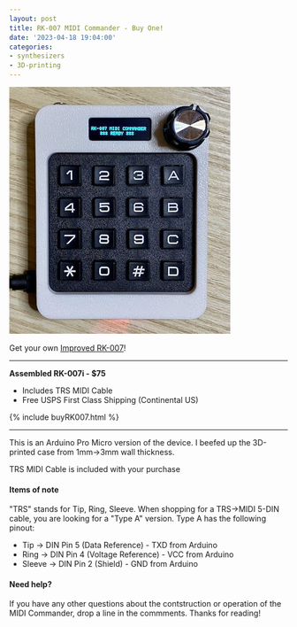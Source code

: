 ```yaml
---
layout: post
title: RK-007 MIDI Commander - Buy One!
date: '2023-04-18 19:04:00'
categories:
- synthesizers
- 3D-printing
---
```


![IMG_2574-5](/assets/img/IMG_2574-5.jpg)

Get your own [Improved RK-007](/rk007-midi-commander)!

<hr>

  <b>Assembled RK-007i - $75</b>
  - Includes TRS MIDI Cable
  - Free USPS First Class Shipping (Continental US)

  {% include buyRK007.html %}

<hr>

This is an Arduino Pro Micro version of the device. I beefed up the 3D-printed case from 1mm->3mm wall thickness.

TRS MIDI Cable is included with your purchase

#### Items of note

"TRS" stands for Tip, Ring, Sleeve. When shopping for a TRS->MIDI 5-DIN cable, you are looking for a "Type A" version.  Type A has the following pinout:

- Tip -> DIN Pin 5 (Data Reference) - TXD from Arduino 
- Ring -> DIN Pin 4 (Voltage Reference) - VCC from Arduino
- Sleeve -> DIN Pin 2 (Shield) - GND from Arduino

#### Need help?

If you have any other questions about the contstruction or operation of the MIDI Commander, drop a line in the commments.  Thanks for reading!
